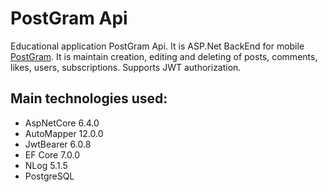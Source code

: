# PostGram Api
Educational application PostGram Api. It is ASP.Net BackEnd for mobile [PostGram](https://github.com/xiss/post_gram_ui). 
It is maintain creation, editing and deleting of posts, comments, likes, users, subscriptions. Supports JWT authorization.

## Main technologies used:
- AspNetCore 6.4.0
- AutoMapper 12.0.0
- JwtBearer 6.0.8
- EF Core 7.0.0
- NLog 5.1.5
- PostgreSQL
